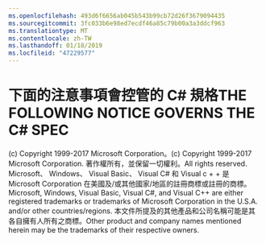 ```yaml
---
ms.openlocfilehash: 493d6f6656ab045b543b99cb72d26f3679094435
ms.sourcegitcommit: 3fc033b6e98ed7ecdf46a85c79b00a3a3ddcf963
ms.translationtype: MT
ms.contentlocale: zh-TW
ms.lasthandoff: 01/18/2019
ms.locfileid: "47229577"
---
```

<a name="the-following-notice-governs-the-c-spec"></a><span data-ttu-id="bc747-101">下面的注意事項會控管的 C# 規格</span><span class="sxs-lookup"><span data-stu-id="bc747-101">THE FOLLOWING NOTICE GOVERNS THE C# SPEC</span></span>
=====

<span data-ttu-id="bc747-102">(c) Copyright 1999-2017 Microsoft Corporation。</span><span class="sxs-lookup"><span data-stu-id="bc747-102">(c) Copyright 1999-2017 Microsoft Corporation.</span></span> <span data-ttu-id="bc747-103">著作權所有，並保留一切權利。</span><span class="sxs-lookup"><span data-stu-id="bc747-103">All rights reserved.</span></span>
<span data-ttu-id="bc747-104">Microsoft、 Windows、 Visual Basic、 Visual C# 和 Visual c + + 是 Microsoft Corporation 在美國及/或其他國家/地區的註冊商標或註冊的商標。</span><span class="sxs-lookup"><span data-stu-id="bc747-104">Microsoft, Windows, Visual Basic, Visual C#, and Visual C++ are either registered trademarks or trademarks of Microsoft Corporation in the U.S.A. and/or other countries/regions.</span></span>
<span data-ttu-id="bc747-105">本文件所提及的其他產品和公司名稱可能是其各自擁有人所有之商標。</span><span class="sxs-lookup"><span data-stu-id="bc747-105">Other product and company names mentioned herein may be the trademarks of their respective owners.</span></span>
